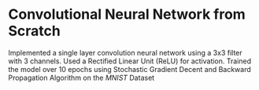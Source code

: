 # Convolutional Neural Network from Scratch
Implemented a single layer convolution neural network using a 3x3 filter with 3 channels. Used a Rectified Linear Unit (ReLU) for activation. Trained the model over 10 epochs using Stochastic Gradient Decent and Backward Propagation Algorithm on the *MNIST* Dataset
